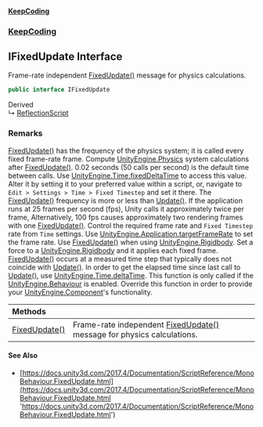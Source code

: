 #### [KeepCoding](index.md 'index')
### [KeepCoding](KeepCoding.md 'KeepCoding')
## IFixedUpdate Interface
Frame-rate independent [FixedUpdate()](IFixedUpdate.FixedUpdate().md 'KeepCoding.IFixedUpdate.FixedUpdate()') message for physics calculations.  
```csharp
public interface IFixedUpdate
```

Derived  
&#8627; [ReflectionScript](ReflectionScript.md 'KeepCoding.Internal.ReflectionScript')  
### Remarks
[FixedUpdate()](IFixedUpdate.FixedUpdate().md 'KeepCoding.IFixedUpdate.FixedUpdate()') has the frequency of the physics system; it is called every fixed frame-rate frame. Compute [UnityEngine.Physics](https://docs.microsoft.com/en-us/dotnet/api/UnityEngine.Physics 'UnityEngine.Physics') system calculations after [FixedUpdate()](IFixedUpdate.FixedUpdate().md 'KeepCoding.IFixedUpdate.FixedUpdate()'). 0.02 seconds (50 calls per second) is the default time between calls. Use [UnityEngine.Time.fixedDeltaTime](https://docs.microsoft.com/en-us/dotnet/api/UnityEngine.Time.fixedDeltaTime 'UnityEngine.Time.fixedDeltaTime') to access this value. Alter it by setting it to your preferred value within a script, or, navigate to `Edit > Settings > Time > Fixed Timestep` and set it there. The [FixedUpdate()](IFixedUpdate.FixedUpdate().md 'KeepCoding.IFixedUpdate.FixedUpdate()') frequency is more or less than [Update()](IUpdate.Update().md 'KeepCoding.IUpdate.Update()'). If the application runs at 25 frames per second (fps), Unity calls it approximately twice per frame, Alternatively, 100 fps causes approximately two rendering frames with one [FixedUpdate()](IFixedUpdate.FixedUpdate().md 'KeepCoding.IFixedUpdate.FixedUpdate()'). Control the required frame rate and `Fixed Timestep` rate from `Time` settings. Use [UnityEngine.Application.targetFrameRate](https://docs.microsoft.com/en-us/dotnet/api/UnityEngine.Application.targetFrameRate 'UnityEngine.Application.targetFrameRate') to set the frame rate. Use [FixedUpdate()](IFixedUpdate.FixedUpdate().md 'KeepCoding.IFixedUpdate.FixedUpdate()') when using [UnityEngine.Rigidbody](https://docs.microsoft.com/en-us/dotnet/api/UnityEngine.Rigidbody 'UnityEngine.Rigidbody'). Set a force to a [UnityEngine.Rigidbody](https://docs.microsoft.com/en-us/dotnet/api/UnityEngine.Rigidbody 'UnityEngine.Rigidbody') and it applies each fixed frame. [FixedUpdate()](IFixedUpdate.FixedUpdate().md 'KeepCoding.IFixedUpdate.FixedUpdate()') occurs at a measured time step that typically does not coincide with [Update()](IUpdate.Update().md 'KeepCoding.IUpdate.Update()'). In order to get the elapsed time since last call to [Update()](IUpdate.Update().md 'KeepCoding.IUpdate.Update()'), use [UnityEngine.Time.deltaTime](https://docs.microsoft.com/en-us/dotnet/api/UnityEngine.Time.deltaTime 'UnityEngine.Time.deltaTime'). This function is only called if the [UnityEngine.Behaviour](https://docs.microsoft.com/en-us/dotnet/api/UnityEngine.Behaviour 'UnityEngine.Behaviour') is enabled. Override this function in order to provide your [UnityEngine.Component](https://docs.microsoft.com/en-us/dotnet/api/UnityEngine.Component 'UnityEngine.Component')'s functionality.  
            

| Methods | |
| :--- | :--- |
| [FixedUpdate()](IFixedUpdate.FixedUpdate().md 'KeepCoding.IFixedUpdate.FixedUpdate()') | Frame-rate independent [FixedUpdate()](IFixedUpdate.FixedUpdate().md 'KeepCoding.IFixedUpdate.FixedUpdate()') message for physics calculations.<br/> |
#### See Also
- [https://docs.unity3d.com/2017.4/Documentation/ScriptReference/MonoBehaviour.FixedUpdate.html](https://docs.unity3d.com/2017.4/Documentation/ScriptReference/MonoBehaviour.FixedUpdate.html 'https://docs.unity3d.com/2017.4/Documentation/ScriptReference/MonoBehaviour.FixedUpdate.html')
